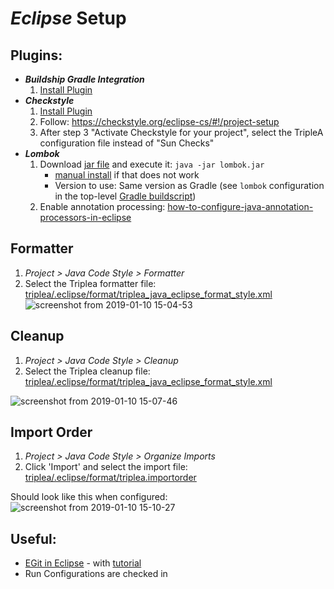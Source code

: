 # *Eclipse* Setup


##  Plugins:
  - ***Buildship Gradle Integration***
     1. [Install Plugin](https://marketplace.eclipse.org/content/buildship-gradle-integration)
  - ***Checkstyle***
     1. [Install Plugin](http://eclipse-cs.sourceforge.net)
     1. Follow: https://checkstyle.org/eclipse-cs/#!/project-setup
     1. After step 3 "Activate Checkstyle for your project", select the TripleA configuration file instead of "Sun Checks"
  - ***Lombok*** 
    1. Download [jar file](https://projectlombok.org/downloads/lombok.jar) and execute it: `java -jar lombok.jar`
       - [manual install](https://groups.google.com/forum/#!topic/project-lombok/3rVS0eXVl5U)
         if that does not work
       - Version to use: Same version as Gradle (see `lombok` configuration in the top-level [Gradle buildscript](https://github.com/triplea-game/triplea/blob/master/build.gradle))
    2. Enable annotation processing: [how-to-configure-java-annotation-processors-in-eclipse
      ](https://stackoverflow.com/questions/43404891/how-to-configure-java-annotation-processors-in-eclipse)

## Formatter
1. *Project > Java Code Style > Formatter*
1. Select the Triplea formatter file: [triplea/.eclipse/format/triplea_java_eclipse_format_style.xml
   ](https://github.com/triplea-game/triplea/blob/master/.eclipse/format/triplea_java_eclipse_format_style.xml)
    ![screenshot from 2019-01-10 15-04-53](https://user-images.githubusercontent.com/12397753/51002741-1e4fea00-14e9-11e9-86b6-4314abfb1fcd.png)

## Cleanup

1. *Project > Java Code Style > Cleanup*
1. Select the Triplea cleanup file: [triplea/.eclipse/format/triplea_java_eclipse_format_style.xml
   ](https://github.com/triplea-game/triplea/blob/master/.eclipse/format/triplea_java_eclipse_format_style.xml)

![screenshot from 2019-01-10 15-07-46
  ](https://user-images.githubusercontent.com/12397753/51002909-acc46b80-14e9-11e9-8a49-80281769f81a.png)


## Import Order


1. *Project > Java Code Style > Organize Imports*
1. Click 'Import' and select the import file: [triplea/.eclipse/format/triplea.importorder
](https://github.com/triplea-game/triplea/blob/master/.eclipse/format/triplea.importorder)

Should look like this when configured: <br />
![screenshot from 2019-01-10 15-10-27
](https://user-images.githubusercontent.com/12397753/51002992-e7c69f00-14e9-11e9-9076-d05c4b6ce449.png)




## Useful:
  - [EGit in Eclipse](http://www.eclipse.org/egit/) - with [tutorial
      ](http://www.vogella.com/tutorials/EclipseGit/article.html)
  - Run Configurations are checked in
 

